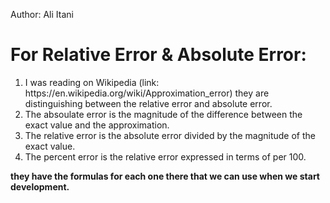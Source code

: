 Author: Ali Itani

# For Relative Error & Absolute Error:
<ol>
    <li> I was reading on Wikipedia (link: https://en.wikipedia.org/wiki/Approximation_error)
    they are distinguishing between the relative error and absolute error. </li>
    <li> The absoulate error is the magnitude of the difference between the exact value and the approximation.</li>
    <li> The relative error is the absolute error divided by the magnitude of the exact value. </li>
    <li> The percent error is the relative error expressed in terms of per 100. </li>
</ol>
    <p><strong> they have the formulas for each one there that we can use when we start development.</strong></p>
